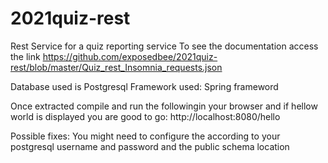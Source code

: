 # 2021quiz-rest
Rest Service for a quiz reporting service
To see the documentation access the link https://github.com/exposedbee/2021quiz-rest/blob/master/Quiz_rest_Insomnia_requests.json

Database used is Postgresql
Framework used: Spring frameword

Once extracted compile and run the followingin your browser and if hellow world is displayed you are good to go: http://localhost:8080/hello 

Possible fixes:
You might need to configure the according to your postgresql username and password and the public schema location
